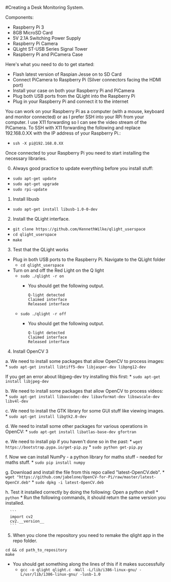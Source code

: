 #Creating a Desk Monitoring System.

Components:
  * Raspberry Pi 3
  * 8GB MicroSD Card
  * 5V 2.1A Switching Power Supply
  * Raspberry Pi Camera
  * QLight ST-USB Series Signal Tower
  * Raspberry Pi and PiCamera Case

Here's what you need to do to get started:
- Flash latest version of Raspian Jesse on to SD Card
- Connect PiCamera to Raspberry Pi (Silver connectors facing the HDMI port)
- Install your case on both your Raspberry Pi and PiCamera
- Plug both USB ports from the QLight into the Raspberry Pi
- Plug in your Raspberry Pi and connect it to the internet

You can work on your Raspberry Pi as a computer (with a mouse, keyboard and monitor connected) or as I prefer SSH into your RPi from your computer. I use X11 forwarding so I can see the video stream of the PiCamera. To SSH with X11 forwarding the following and replace 192.168.0.XX with the IP address of your Raspberry Pi.:
  * `ssh -X pi@192.168.0.XX`

Once connected to your Raspberry Pi you need to start installing the necessary libraries.

0. Always good practice to update everything before you install stuff:
  * `sudo apt-get update`
  * `sudo apt-get upgrade`
  * `sudo rpi-update`

1. Install libusb
  * `sudo apt-get install libusb-1.0-0-dev`

2. Install the QLight interface.
  * `git clone https://github.com/KennethWilke/qlight_userspace`
  * `cd qlight_userspace`
  * `make`

3. Test that the QLight works
  * Plug in both USB ports to the Raspberry Pi. Navigate to the QLight folder
    * `cd qlight_userspace`
  * Turn on and off the Red Light on the Q light
    * `sudo ./qlight -r on`
      * You should get the following output.
      
          ```
          Q-light detected
          Claimed interface
          Released interface
          ```
    * `sudo ./qlight -r off`
      * You should get the following output.
      
          ```
          Q-light detected
          Claimed interface
          Released interface
          ```

4. Install OpenCV 3

  a. We need to install some packages that allow OpenCV to process images:
    * `sudo apt-get install libtiff5-dev libjasper-dev libpng12-dev`
    
  If you get an error about libjpeg-dev try installing this first:
    * `sudo apt-get install libjpeg-dev`
    
  b. We need to install some packages that allow OpenCV to process videos:
    * `sudo apt-get install libavcodec-dev libavformat-dev libswscale-dev libv4l-dev`
    
  c. We need to install the GTK library for some GUI stuff like viewing images.
    * `sudo apt-get install libgtk2.0-dev`
    
  d. We need to install some other packages for various operations in OpenCV:
    * `sudo apt-get install libatlas-base-dev gfortran`
    
  e. We need to install pip if you haven't done so in the past:
    * `wget https://bootstrap.pypa.io/get-pip.py`
    * `sudo python get-pip.py`
    
  f. Now we can install NumPy - a python library for maths stuff - needed for maths stuff.
    * `sudo pip install numpy`
    
  g. Download and install the file from this repo called "latest-OpenCV.deb".
    * `wget "https://github.com/jabelone/OpenCV-for-Pi/raw/master/latest-OpenCV.deb"`
    * `sudo dpkg -i latest-OpenCV.deb`
    
  h. Test it installed correctly by doing the following: Open a python shell
    * `python`
    * Run the following commands, it should return the same version you installed.
    
      ```
      import cv2
      cv2.__version__
      ```
      
5. When you clone the repository you need to remake the qlight app in the repo folder.

  ```
  cd && cd path_to_repository
  make
  ```
    
  * You should get something along the lines of this if it makes successfully  
    * `gcc -o qlight qlight.c -Wall -L/lib/i386-linux-gnu/ -L/usr/lib/i386-linux-gnu/ -lusb-1.0`
      
